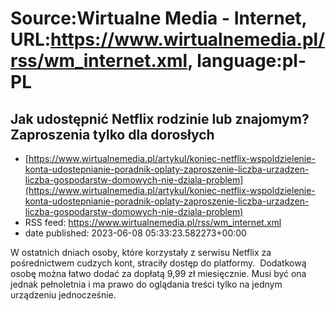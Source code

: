 # Source:Wirtualne Media - Internet, URL:https://www.wirtualnemedia.pl/rss/wm_internet.xml, language:pl-PL

## Jak udostępnić Netflix rodzinie lub znajomym? Zaproszenia tylko dla dorosłych
 - [https://www.wirtualnemedia.pl/artykul/koniec-netflix-wspoldzielenie-konta-udostepnianie-poradnik-oplaty-zaproszenie-liczba-urzadzen-liczba-gospodarstw-domowych-nie-dziala-problem](https://www.wirtualnemedia.pl/artykul/koniec-netflix-wspoldzielenie-konta-udostepnianie-poradnik-oplaty-zaproszenie-liczba-urzadzen-liczba-gospodarstw-domowych-nie-dziala-problem)
 - RSS feed: https://www.wirtualnemedia.pl/rss/wm_internet.xml
 - date published: 2023-06-08 05:33:23.582273+00:00

W ostatnich dniach osoby, które korzystały z serwisu Netflix za pośrednictwem cudzych kont, straciły dostęp do platformy.  Dodatkową osobę można łatwo dodać za dopłatą 9,99 zł miesięcznie. Musi być ona jednak pełnoletnia i ma prawo do oglądania treści tylko na jednym urządzeniu jednocześnie.

